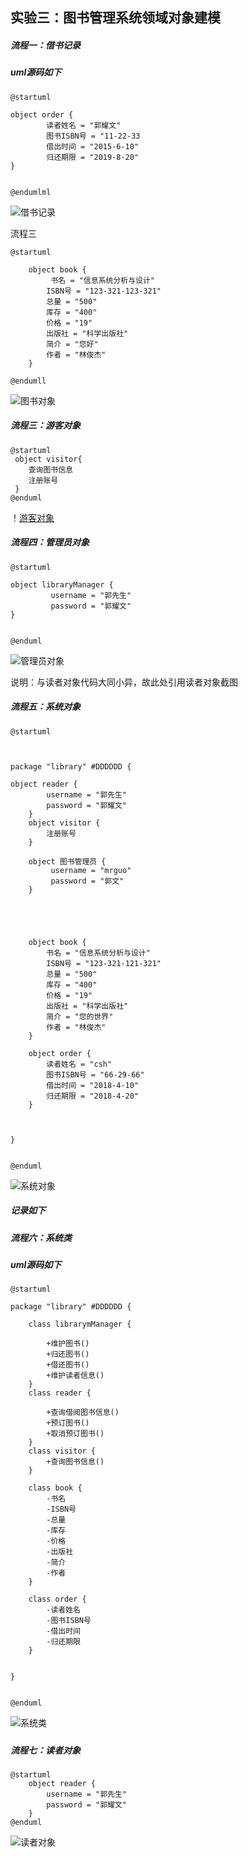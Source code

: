 

实验三：图书管理系统领域对象建模
----------------
##### 流程一：借书记录
##### uml源码如下
````
@startuml

object order {
	 	读者姓名 = "郭耀文"
	 	图书ISBN号 = "11-22-33
	 	借出时间 = "2015-6-10"
	 	归还期限 = "2019-8-20"
}


@endumlml

````
![借书记录](https://github.com/GuoYaoWen123/is_analysis/blob/master/test3/借书记录.png)


流程三
````
@startuml

	object book {
	 	 书名 = "信息系统分析与设计"
	 	ISBN号 = "123-321-123-321"
	 	总量 = "500"
	 	库存 = "400"
	 	价格 = "19"
	 	出版社 = "科学出版社"
	 	简介 = "您好"
	 	作者 = "林俊杰"
	}

@endumll
````
![图书对象](https://github.com/GuoYaoWen123/is_analysis/blob/master/test3/图书对象.png)


##### 流程三：游客对象

````
@startuml
 object visitor{
    查询图书信息
    注册账号
 }
@enduml
````
！[游客对象](https://github.com/GuoYaoWen123/is_analysis/blob/master/test3/游客对象.png)


##### 流程四：管理员对象

````
@startuml

object libraryManager {
		 username = "郭先生"
		 password = "郭耀文"
}


@enduml
````
![管理员对象](https://github.com/GuoYaoWen123/is_analysis/blob/master/test3/读者对象.png)
 
 
 说明：与读者对象代码大同小异，故此处引用读者对象截图


##### 流程五：系统对象

````
@startuml



package "library" #DDDDDD {

object reader {
	 	username = "郭先生"
		password = "郭耀文"
	}
	object visitor {
		注册账号
	}

	object 图书管理员 {
		 username = "mrguo"
		 password = "郭文"
	}



	

	object book {
	 	书名 = "信息系统分析与设计"
	 	ISBN号 = "123-321-121-321"
	 	总量 = "500"
	 	库存 = "400"
	 	价格 = "19"
	 	出版社 = "科学出版社"
	 	简介 = "您的世界"
	 	作者 = "林俊杰"
	}

	object order {
	 	读者姓名 = "csh"
	 	图书ISBN号 = "66-29-66"
	 	借出时间 = "2018-4-10"
	 	归还期限 = "2018-4-20"
	}

	

}


@enduml
````

![系统对象](https://github.com/GuoYaoWen123/is_analysis/blob/master/test3/系统对象.png)

##### 记录如下

##### 流程六：系统类
##### uml源码如下
````
@startuml

package "library" #DDDDDD {

	class librarymManager {

		+维护图书()
		+归还图书()
		+借还图书()
		+维护读者信息()
	}
	class reader {

		+查询借阅图书信息()
		+预订图书()
		+取消预订图书()
	}
	class visitor {
		+查询图书信息()
	}

	class book {
	 	-书名
	 	-ISBN号
	 	-总量
	 	-库存
	 	-价格
	 	-出版社
	 	-简介
	 	-作者
	}

	class order {
	 	-读者姓名
	 	-图书ISBN号
	 	-借出时间
	 	-归还期限
	}	 


}


@enduml
````
![系统类](https://github.com/GuoYaoWen123/is_analysis/blob/master/test3/系统类.png)

##### 

##### 流程七：读者对象

````
@startuml
	object reader {
	 	username = "郭先生"
		password = "郭耀文"
	}
@enduml
````
![读者对象](https://github.com/GuoYaoWen123/is_analysis/blob/master/test3/读者对象.png)
